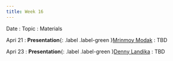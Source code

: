 ```yaml
---
title: Week 16
---
```


Date
: Topic
  : Materials

Apri 21
: **Presentation**{: .label .label-green }[Mrinmoy Modak](#)
  : TBD

Apri 23
: **Presentation**{: .label .label-green }[Denny Landika](#)
  : TBD

